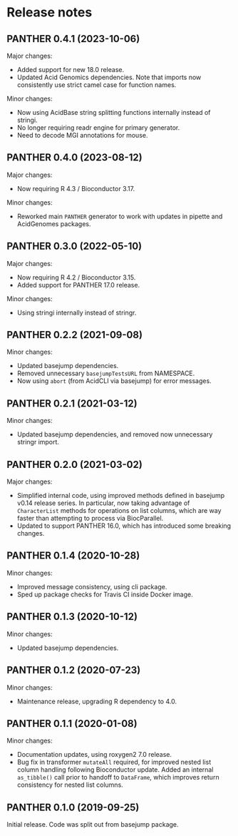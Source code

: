 # Release notes

## PANTHER 0.4.1 (2023-10-06)

Major changes:

- Added support for new 18.0 release.
- Updated Acid Genomics dependencies. Note that imports now consistently use
  strict camel case for function names.

Minor changes:

- Now using AcidBase string splitting functions internally instead of stringi.
- No longer requiring readr engine for primary generator.
- Need to decode MGI annotations for mouse.

## PANTHER 0.4.0 (2023-08-12)

Major changes:

- Now requiring R 4.3 / Bioconductor 3.17.

Minor changes:

- Reworked main `PANTHER` generator to work with updates in pipette and
  AcidGenomes packages.

## PANTHER 0.3.0 (2022-05-10)

Major changes:

- Now requiring R 4.2 / Bioconductor 3.15.
- Added support for PANTHER 17.0 release.

Minor changes:

- Using stringi internally instead of stringr.

## PANTHER 0.2.2 (2021-09-08)

Minor changes:

- Updated basejump dependencies.
- Removed unnecessary `basejumpTestsURL` from NAMESPACE.
- Now using `abort` (from AcidCLI via basejump) for error messages.

## PANTHER 0.2.1 (2021-03-12)

Minor changes:

- Updated basejump dependencies, and removed now unnecessary stringr import.

## PANTHER 0.2.0 (2021-03-02)

Major changes:

- Simplified internal code, using improved methods defined in basejump v0.14
  release series. In particular, now taking advantage of `CharacterList`
  methods for operations on list columns, which are way faster than attempting
  to process via BiocParallel.
- Updated to support PANTHER 16.0, which has introduced some breaking changes.

## PANTHER 0.1.4 (2020-10-28)

Minor changes:

- Improved message consistency, using cli package.
- Sped up package checks for Travis CI inside Docker image.

## PANTHER 0.1.3 (2020-10-12)

Minor changes:

- Updated basejump dependencies.

## PANTHER 0.1.2 (2020-07-23)

Minor changes:

- Maintenance release, upgrading R dependency to 4.0.

## PANTHER 0.1.1 (2020-01-08)

Minor changes:

- Documentation updates, using roxygen2 7.0 release.
- Bug fix in transformer `mutateAll` required, for improved nested list column
  handling following Bioconductor update. Added an internal `as_tibble()` call
  prior to handoff to `DataFrame`, which improves return consistency for nested
  list columns.

## PANTHER 0.1.0 (2019-09-25)

Initial release. Code was split out from basejump package.
